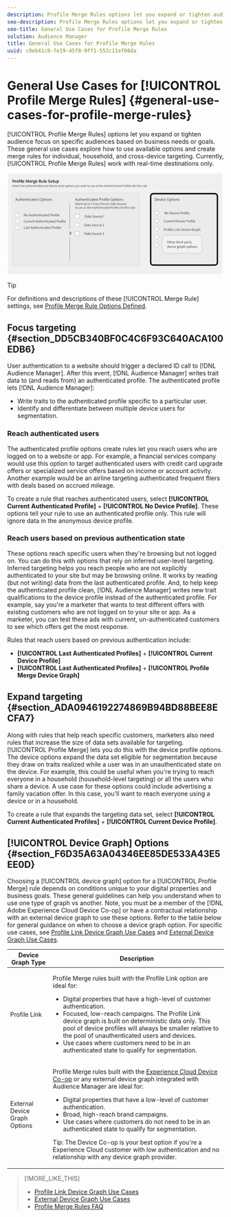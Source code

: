 ```yaml
---
description: Profile Merge Rules options let you expand or tighten audience focus on specific audiences based on business needs or goals. These general use cases explore how to use available options and create merge rules for individual, household, and cross-device targeting. Currently, Profile Merge Rules work with real-time destinations only.
seo-description: Profile Merge Rules options let you expand or tighten audience focus on specific audiences based on business needs or goals. These general use cases explore how to use available options and create merge rules for individual, household, and cross-device targeting. Currently, Profile Merge Rules work with real-time destinations only.
seo-title: General Use Cases for Profile Merge Rules
solution: Audience Manager
title: General Use Cases for Profile Merge Rules
uuid: c9eb41c8-fe19-45f8-9ff1-552c11ef08da
---
```


# General Use Cases for [!UICONTROL Profile Merge Rules] {#general-use-cases-for-profile-merge-rules}

[!UICONTROL Profile Merge Rules] options let you expand or tighten audience focus on specific audiences based on business needs or goals. These general use cases explore how to use available options and create merge rules for individual, household, and cross-device targeting. Currently, [!UICONTROL Profile Merge Rules] work with real-time destinations only.

 ![](assets/merge-rules-options.png)

>[!TIP]
>
>For definitions and descriptions of these [!UICONTROL Merge Rule] settings, see [Profile Merge Rule Options Defined](../../features/profile-merge-rules/merge-rule-definitions.md#concept_44FFF67CD9654DB2B43ECA13C2FD1CE0).

## Focus targeting {#section_DD5CB340BF0C4C6F93C640ACA100EDB6}

User authentication to a website should trigger a declared ID call to [!DNL Audience Manager]. After this event, [!DNL Audience Manager] writes trait data to (and reads from) an authenticated profile. The authenticated profile lets [!DNL Audience Manager]:

* Write traits to the authenticated profile specific to a particular user.
* Identify and differentiate between multiple device users for segmentation.

### Reach authenticated users

The authenticated profile options create rules let you reach users who are logged on to a website or app. For example, a financial services company would use this option to target authenticated users with credit card upgrade offers or specialized service offers based on income or account activity. Another example would be an airline targeting authenticated frequent fliers with deals based on accrued mileage.

To create a rule that reaches authenticated users, select **[!UICONTROL Current Authenticated Profile]** + **[!UICONTROL No Device Profile]**. These options tell your rule to use an authenticated profile only. This rule will ignore data in the anonymous device profile.

### Reach users based on previous authentication state

These options reach specific users when they're browsing but not logged on. You can do this with options that rely on inferred user-level targeting. Inferred targeting helps you reach people who are not explicitly authenticated to your site but may be browsing online. It works by reading (but not writing) data from the last authenticated profile. And, to help keep the authenticated profile clean, [!DNL Audience Manager] writes new trait qualifications to the device profile instead of the authenticated profile. For example, say you're a marketer that wants to test different offers with existing customers who are not logged on to your site or app. As a marketer, you can test these ads with current, un-authenticated customers to see which offers get the most response.

Rules that reach users based on previous authentication include:

* **[!UICONTROL Last Authenticated Profiles]** + **[!UICONTROL Current Device Profile]**
* **[!UICONTROL Last Authenticated Profiles]** + **[!UICONTROL Profile Merge Device Graph]**

## Expand targeting {#section_ADA0946192274869B94BD88BEE8ECFA7}

Along with rules that help reach specific customers, marketers also need rules that increase the size of data sets available for targeting. [!UICONTROL Profile Merge] lets you do this with the device profile options. The device options expand the data set eligible for segmentation because they draw on traits realized while a user was in an unauthenticated state on the device. For example, this could be useful when you're trying to reach everyone in a household (household-level targeting) or all the users who share a device. A use case for these options could include advertising a family vacation offer. In this case, you'll want to reach everyone using a device or in a household.

To create a rule that expands the targeting data set, select **[!UICONTROL Current Authenticated Profiles]** + **[!UICONTROL Current Device Profile]**.

<!-- 

<p>Rules that use the device graph option extend your data set even further. With the device graph option, <span class="keyword"> Audience Manager</span> relies on the device profiles aggregated from the last 3 devices that a visitor used for authentication to your site. The device graph rules include: </p> 
<p> 
 <ul id="ul_3008B6AF16EC408F98EC4088111281FB"> 
  <li id="li_FA2087F1ED454CD0B9E09656B79ED23B"> <span class="uicontrol"> Current Authenticated Profiles</span> + <span class="uicontrol"> Profile Merge Device Graph</span> or a Co-op device graph option </li> 
  <li id="li_001A8DB517CB4EE394DBD530F2080FD5"> <span class="uicontrol"> Last Authenticated Profiles</span> + <span class="uicontrol"> Profile Merge Device Graph</span> or a Co-op device graph option </li> 
 </ul> </p> 
<p> 
 <note type="tip">
  Create a simple rule with 
  <span class="uicontrol"> No Authenticated Profile</span> + 
  <span class="uicontrol"> Current Device Profile</span> when you're still developing a strategy and are unsure about which options to choose or if your site doesn't use authentication. 
 </note> </p>

 -->

## [!UICONTROL Device Graph] Options {#section_F6D35A63A04346EE85DE533A43E5EE0D}

Choosing a [!UICONTROL device graph] option for a [!UICONTROL Profile Merge] rule depends on conditions unique to your digital properties and business goals. These general guidelines can help you understand when to use one type of graph vs another. Note, you must be a member of the [!DNL Adobe Experience Cloud Device Co-op] or have a contractual relationship with an external device graph to use these options. Refer to the table below for general guidance on when to choose a device graph option. For specific use cases, see [Profile Link Device Graph Use Cases](../../features/profile-merge-rules/profile-link-use-case.md#concept_5D9D32E18BB94F318A8BA0229335F1B9) and [External Device Graph Use Cases](../../features/profile-merge-rules/external-graph-use-cases.md#concept_7C0BDBFB3392415286B624F45E8883E5).

<table id="table_66D9152D4FF040A186003272D456625D"> 
 <thead> 
  <tr> 
   <th colname="col1" class="entry"> Device Graph Type </th> 
   <th colname="col2" class="entry"> Description </th> 
  </tr>
 </thead>
 <tbody> 
  <tr> 
   <td colname="col1"> <p><span class="wintitle"> Profile Link</span> </p> </td> 
   <td colname="col2"> <p><span class="wintitle"> Profile Merge</span> rules built with the <span class="wintitle"> Profile Link</span> option are ideal for: </p> <p> 
     <ul id="ul_FF44FA894BB2448887C8EDA9C8407EF9"> 
      <li id="li_E22505210C664FE6A9AA7C61244B36DA">Digital properties that have a high-level of customer authentication. </li> 
      <li id="li_BE7112EE611E4DEB95B5C0A2852BFA97">Focused, low-reach campaigns. The <span class="wintitle"> Profile Link</span> device graph is built on deterministic data only. This pool of device profiles will always be smaller relative to the pool of unauthenticated users and devices. </li> 
      <li id="li_5FD9E936A72A4EFE80E694FA2E08E385">Use cases where customers need to be in an authenticated state to qualify for segmentation. </li> 
     </ul> </p> </td> 
  </tr> 
  <tr> 
   <td colname="col1"> <p>External Device Graph Options </p> </td> 
   <td colname="col2"> <p><span class="wintitle"> Profile Merge</span> rules built with the <a href="https://marketing.adobe.com/resources/help/en_US/mcdc/" format="https" scope="external"> Experience Cloud Device Co-op</a> or any external device graph integrated with <span class="keyword"> Audience Manager</span> are ideal for: </p> <p> 
     <ul id="ul_D76D773988604A619FA4A3BF37F910F0"> 
      <li id="li_969A0755A9E34CBEB2F7331C137B9A26">Digital properties that have a low-level of customer authentication. </li> 
      <li id="li_AC78C8B4AD5340FFAC44FE851096C6A6">Broad, high-reach brand campaigns. </li> 
      <li id="li_14AEC54CE34440889A3A36324EC6F497">Use cases where customers do not need to be in an authenticated state to qualify for segmentation. </li> 
     </ul> </p> <p> <p>Tip: The <span class="keyword"> Device Co-op</span> is your best option if you're a <span class="keyword"> Experience Cloud</span> customer with low authentication and no relationship with any device graph provider. </p> </p> </td> 
  </tr> 
 </tbody> 
</table>

>[!MORE_LIKE_THIS]
>
>* [Profile Link Device Graph Use Cases](../../features/profile-merge-rules/profile-link-use-case.md#concept_5D9D32E18BB94F318A8BA0229335F1B9)
>* [External Device Graph Use Cases](../../features/profile-merge-rules/external-graph-use-cases.md#concept_7C0BDBFB3392415286B624F45E8883E5)
>* [Profile Merge Rules FAQ](../../faq/faq-profile-merge.md#concept_C8E29A974E194B62B0BAC1CCDD0DF4FF)

